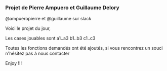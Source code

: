 <h3>Projet de Pierre Ampuero et Guillaume Delory </h3>
<p>@ampueropierre et @guillaume sur slack</p>

<p> Voici le projet du jour,</p>
<p> Les cases jouables sont a1..a3 b1..b3 c1..c3 </p>
<p> Toutes les fonctions demandés ont été ajoutés, si vous rencontrez un souci n'hésitez pas à nous contacter </p>
<p> Enjoy !!! </p>

